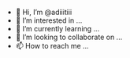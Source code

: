 - 👋 Hi, I’m @adiiitiii
- 👀 I’m interested in ...
- 🌱 I’m currently learning ...
- 💞️ I’m looking to collaborate on ...
- 📫 How to reach me ...

<!---
adiiitiii/adiiitiii is a ✨ special ✨ repository because its `README.md` (this file) appears on your GitHub profile.
You can click the Preview link to take a look at your changes.
--->
